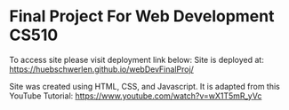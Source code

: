 # Final Project For Web Development CS510
To access site please visit deployment link below:
Site is deployed at: https://huebschwerlen.github.io/webDevFinalProj/

Site was created using HTML, CSS, and Javascript. 
It is adapted from this YouTube Tutorial: https://www.youtube.com/watch?v=wX1T5mR_yVc
